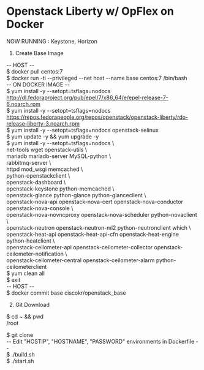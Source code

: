 
# Openstack Liberty w/ OpFlex on Docker

NOW RUNNING : Keystone, Horizon

1. Create Base Image

-- HOST --  
$ docker pull centos:7  
$ docker run -ti --privileged --net host --name base centos:7 /bin/bash   
-- ON DOCKER IMAGE --   
$ yum install -y --setopt=tsflags=nodocs http://dl.fedoraproject.org/pub/epel/7/x86_64/e/epel-release-7-6.noarch.rpm   
$ yum install -y --setopt=tsflags=nodocs    https://repos.fedorapeople.org/repos/openstack/openstack-liberty/rdo-release-liberty-3.noarch.rpm   
$ yum install -y --setopt=tsflags=nodocs openstack-selinux   
$ yum update -y && yum upgrade -y   
$ yum install -y --setopt=tsflags=nodocs \   
  net-tools wget openstack-utils \  
  mariadb mariadb-server MySQL-python \   
  rabbitmq-server \   
  httpd mod_wsgi memcached \   
  python-openstackclient \   
  openstack-dashboard \   
  openstack-keystone python-memcached \   
  openstack-glance python-glance python-glanceclient \   
  openstack-nova-api openstack-nova-cert openstack-nova-conductor openstack-nova-console \   
  openstack-nova-novncproxy openstack-nova-scheduler python-novaclient \   
  openstack-neutron openstack-neutron-ml2 python-neutronclient which \   
  openstack-heat-api openstack-heat-api-cfn openstack-heat-engine python-heatclient \   
  openstack-ceilometer-api openstack-ceilometer-collector openstack-ceilometer-notification \   
  openstack-ceilometer-central openstack-ceilometer-alarm python-ceilometerclient   
$ yum clean all   
$ exit   
-- HOST --   
$ docker commit base ciscokr/openstack_base   

2. Git Download

$ cd ~ && pwd   
/root   
   
$ git clone   
-- Edit "HOSTIP", "HOSTNAME", "PASSWORD" environments in Dockerfile --   
$ ./build.sh   
$ ./start.sh   

